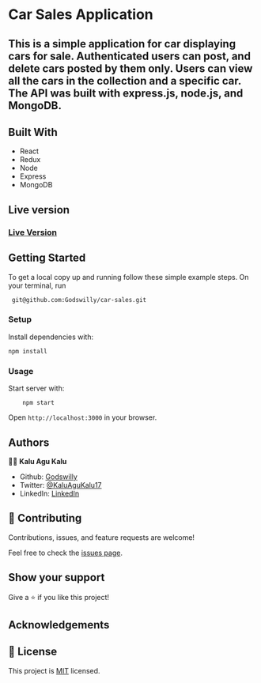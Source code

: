 # Car Sales Application

## This is a simple application for car displaying cars for sale. Authenticated users can post, and delete cars posted by them only. Users can view all the cars in the collection and a specific car. The API was built with express.js, node.js, and MongoDB.


## Built With

- React
- Redux
- Node
- Express
- MongoDB

## Live version

### [Live Version]()

## Getting Started

To get a local copy up and running follow these simple example steps.
On your terminal, run

```
 git@github.com:Godswilly/car-sales.git

```

### Setup

Install dependencies with:

```
npm install
```

### Usage

Start server with:

```
    npm start
```

Open `http://localhost:3000` in your browser.

## Authors

👨‍💻 **Kalu Agu Kalu**

- Github: [Godswilly](https://github.com/Godswilly)
- Twitter: [@KaluAguKalu17](https://twitter.com/KaluAguKalu17)
- LinkedIn: [LinkedIn](https://www.linkedin.com/in/kaluagukalu/)

## 🤝 Contributing

Contributions, issues, and feature requests are welcome!

Feel free to check the [issues page](https://github.com/Godswilly/car-sales/issues).

## Show your support

Give a ⭐️ if you like this project!

## Acknowledgements

## 📝 License

This project is [MIT](https://github.com/stevenvachon/broken-link-checker/blob/main/license) licensed.

